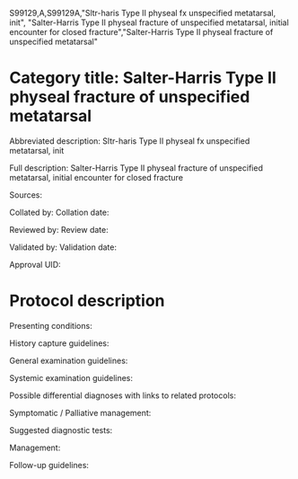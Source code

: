 S99129,A,S99129A,"Sltr-haris Type II physeal fx unspecified metatarsal, init", "Salter-Harris Type II physeal fracture of unspecified metatarsal, initial encounter for closed fracture","Salter-Harris Type II physeal fracture of unspecified metatarsal"
# Category title: Salter-Harris Type II physeal fracture of unspecified metatarsal

Abbreviated description: Sltr-haris Type II physeal fx unspecified metatarsal, init

Full description: Salter-Harris Type II physeal fracture of unspecified metatarsal, initial encounter for closed fracture

Sources:

Collated by:
Collation date:

Reviewed by:
Review date:

Validated by:
Validation date:

Approval UID:

# Protocol description

Presenting conditions:

History capture guidelines:

General examination guidelines:

Systemic examination guidelines:

Possible differential diagnoses with links to related protocols:

Symptomatic / Palliative management:

Suggested diagnostic tests:

Management:

Follow-up guidelines:
